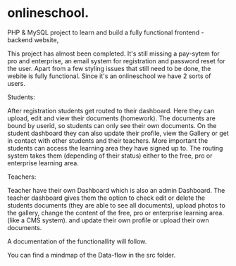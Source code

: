 # onlineschool.
PHP & MySQL project to learn and build a fully functional frontend - backend website,

This project has almost been completed. It's still missing a pay-sytem for pro and enterprise, 
an email system for registration and password reset for the user.
Apart from a few styling issues that still need to be done, the webite is fully functional.
Since it's an onlineschool we have 2 sorts of users.

Students:

After registration students get routed to their dashboard. Here they can upload, edit and view their documents (homework).
The documents are bound by userid, so students can only see their own documents.
On the student dashboard they can also update their profile, view the Gallery or get in contact with other students and their teachers.
More important the students can access the learning area they have signed up to.
The routing system takes them (depending of their status) either to the free, pro or enterprise learning area.

Teachers:

Teacher have their own Dashboard which is also an admin Dashboard.
The teacher dashboard gives them the option to check edit or delete the students documents (they are able to see all documents), 
upload photos to the gallery, change the content of the free, pro or enterprise learning area. (like a CMS system).
and update their own profile or upload their own documents.

A documentation of the functionallity will follow.

You can find a mindmap of the Data-flow in the src folder.
